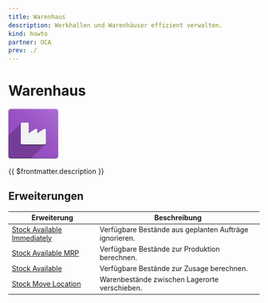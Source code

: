 ```yaml
---
title: Warenhaus
description: Werkhallen und Warenhäuser effizient verwalten.
kind: howto
partner: OCA
prev: ./
---
```

# Warenhaus
![](attachments/icon_odoo_warehouse.png)

{{ $frontmatter.description }}

## Erweiterungen

| Erweiterung                                                       | Beschreibung                                           |
| ----------------------------------------------------------------- | ------------------------------------------------------ |
| [Stock Available Immediately](Stock%20Available%20Immediately.md) | Verfügbare Bestände aus geplanten Aufträge ignorieren. |
| [Stock Available MRP](Stock%20Available%20MRP.md)                 | Verfügbare Bestände zur Produktion berechnen.          |
| [Stock Available](Stock%20Available.md)                           | Verfügbare Bestände zur Zusage berechnen.              |
| [Stock Move Location](Stock%20Move%20Location.md)                 | Warenbestände zwischen Lagerorte verschieben.          |
